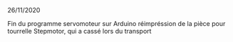 26/11/2020

Fin du programme servomoteur sur Arduino
réimpréssion de la pièce pour tourrelle Stepmotor, qui a cassé lors du transport

